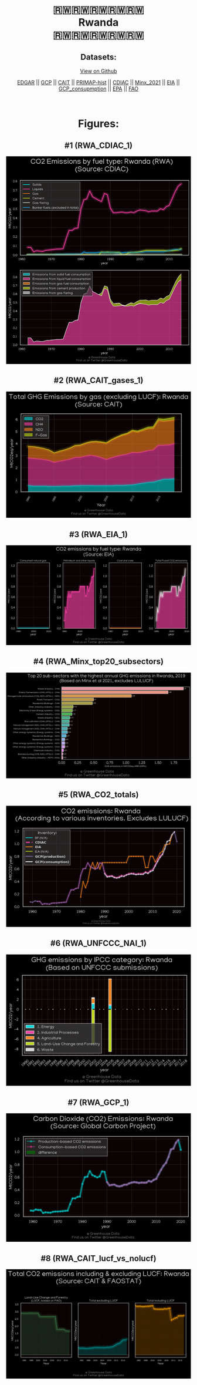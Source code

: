 
<center>
<h1 align="center">
🇷🇼🇷🇼🇷🇼🇷🇼🇷🇼
<br>
Rwanda
<br>
🇷🇼🇷🇼🇷🇼🇷🇼🇷🇼
</h1>
<h2>Datasets:</h2>
<p><a href="https://github.com/dquintani/GreenhouseData/tree/master/country_data/RWA_Rwanda/data">View on Github</a>
<br></p><p><a href="data/RWA_EDGAR.csv">EDGAR</a> || <a href="data/RWA_GCP.csv">GCP</a> || <a href="data/RWA_CAIT.csv">CAIT</a> || <a href="data/RWA_PRIMAP-hist.csv">PRIMAP-hist</a> || <a href="data/RWA_CDIAC.csv">CDIAC</a> || <a href="data/RWA_Minx_2021.csv">Minx_2021</a> || <a href="data/RWA_EIA.csv">EIA</a> || <a href="data/RWA_GCP_consupmption.csv">GCP_consupmption</a> || <a href="data/RWA_EPA.csv">EPA</a> || <a href="data/RWA_FAO.csv">FAO</a></p><p><br></p>
<h1>Figures:</h1><h2>#1 (RWA_CDIAC_1)</h2>
<p><img alt="" src="figures/RWA_CDIAC_1.png" /></p><h2>#2 (RWA_CAIT_gases_1)</h2>
<p><img alt="" src="figures/RWA_CAIT_gases_1.png" /></p><h2>#3 (RWA_EIA_1)</h2>
<p><img alt="" src="figures/RWA_EIA_1.png" /></p><h2>#4 (RWA_Minx_top20_subsectors)</h2>
<p><img alt="" src="figures/RWA_Minx_top20_subsectors.png" /></p><h2>#5 (RWA_CO2_totals)</h2>
<p><img alt="" src="figures/RWA_CO2_totals.png" /></p><h2>#6 (RWA_UNFCCC_NAI_1)</h2>
<p><img alt="" src="figures/RWA_UNFCCC_NAI_1.png" /></p><h2>#7 (RWA_GCP_1)</h2>
<p><img alt="" src="figures/RWA_GCP_1.png" /></p><h2>#8 (RWA_CAIT_lucf_vs_nolucf)</h2>
<p><img alt="" src="figures/RWA_CAIT_lucf_vs_nolucf.png" /></p>